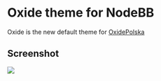 Oxide theme for NodeBB
====================

Oxide is the new default theme for [OxidePolska](https://oxidepolska.pl)

## Screenshot

![](https://d2gn4xht817m0g.cloudfront.net/p/product_screenshots/images/original/000/570/286/570286-db378dfd28256a8fabacc9129b3638dc678ac393.png?1439315393)